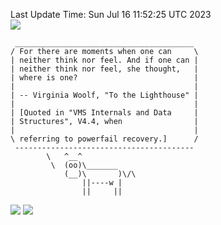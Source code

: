 Last Update Time: 
Sun Jul 16 11:52:25 UTC 2023
<br>![](https://img.shields.io/badge/%E5%A4%A7%E5%AE%B6-%E5%AE%89%E5%AE%89-green)<br>
```
 ________________________________________
/ For there are moments when one can     \
| neither think nor feel. And if one can |
| neither think nor feel, she thought,   |
| where is one?                          |
|                                        |
| -- Virginia Woolf, "To the Lighthouse" |
|                                        |
| [Quoted in "VMS Internals and Data     |
| Structures", V4.4, when                |
|                                        |
\ referring to powerfail recovery.]      /
 ----------------------------------------
        \   ^__^
         \  (oo)\_______
            (__)\       )\/\
                ||----w |
                ||     ||
```
![](https://github-readme-stats.vercel.app/api?username=chenlitw)
![](https://github-readme-stats.vercel.app/api/top-langs/?username=chenlitw)
